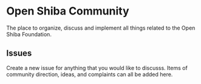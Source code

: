 # Open Shiba Community
The place to organize, discuss and implement all things related to the Open Shiba Foundation.


## Issues
Create a new issue for anything that you would like to discusss. Items of community direction, ideas, and complaints can all be added here.
